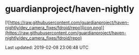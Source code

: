 
# guardianproject/haven-nightly

[![https://raw.githubusercontent.com/guardianproject/haven-nightly/dev_camera_fixes/fdroid/repo](icon.png)](https://raw.githubusercontent.com/guardianproject/haven-nightly/dev_camera_fixes/fdroid/repo)

Last updated: 2019-02-08 23:06:48 UTC